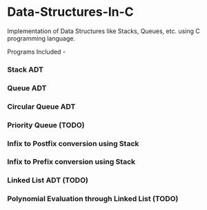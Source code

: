 # Data-Structures-In-C
Implementation of Data Structures like Stacks, Queues, etc. using C programming language.

Programs Included -

### Stack ADT
### Queue ADT
### Circular Queue ADT
### Priority Queue (TODO)
### Infix to Postfix conversion using Stack
### Infix to Prefix conversion using Stack
### Linked List ADT (TODO)
### Polynomial Evaluation through Linked List (TODO)
